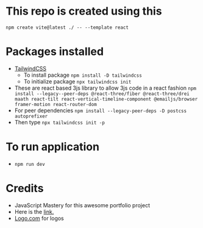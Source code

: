 # This repo is created using this
`npm create vite@latest ./ -- --template react`

# Packages installed

 - [TailwindCSS](https://tailwindcss.com/)
    - To install package `npm install -D tailwindcss`
    - To initialize package `npx tailwindcss init`
 - These are react based 3js library to allow 3js code in a react fashion `npm install --legacy--peer-deps @react-three/fiber @react-three/drei maath react-tilt react-vertical-timeline-component @emailjs/browser framer-motion react-router-dom`
  - For peer dependencies `npm install --legacy-peer-deps -D postcss autoprefixer`
  - Then type `npx tailwindcss init -p`

 # To run application
  - `npm run dev`

# Credits
  - JavaScript Mastery for this awesome portfolio project
   - Here is the [link.](https://www.youtube.com/watch?v=0fYi8SGA20k)
  - [Logo.com](logo.com) for logos